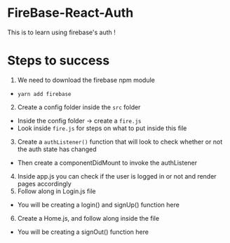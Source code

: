 # FireBase-React-Auth
This is to learn using firebase's auth !


# Steps to success

1. We need to download the firebase npm module
  - `yarn add firebase`
2. Create a config folder inside the `src` folder
  - Inside the config folder -> create a `fire.js`
  - Look inside `fire.js` for steps on what to put inside this file
3. Create a `authListener()` function that will look to check whether or not the auth state has changed
  - Then create a componentDidMount to invoke the authListener
4. Inside app.js you can check if the user is logged in or not and render pages accordingly
5. Follow along in Login.js file
  - You will be creating a login() and signUp() function here
6. Create a Home.js, and follow along inside the file
  - You will be creating a signOut() function here